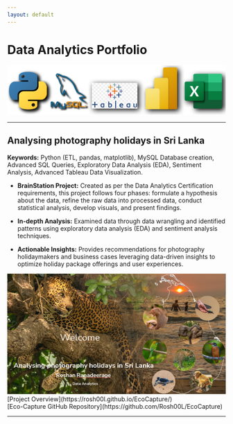 ```yaml
---
layout: default
---
```


<!--
Text can be **bold**, _italic_, or ~~strikethrough~~.

[Link to another page](./another-page.html).

There should be whitespace between paragraphs.

There should be whitespace between paragraphs. We recommend including a README, or a file with information about your project.

-->

# Data Analytics Portfolio

<img src="assets/img/Tools.png?raw=true"/>

---

## Analysing photography holidays in Sri Lanka


**Keywords:** Python (ETL, pandas, matplotlib), MySQL Database creation, Advanced SQL Queries, Exploratory Data Analysis (EDA), Sentiment Analysis, Advanced Tableau Data Visualization.

* **BrainStation Project:** Created as per the Data Analytics Certification requirements, this project follows four phases: formulate a hypothesis about the data, refine the raw data into processed data, conduct statistical analysis, develop visuals, and present findings.

* **In-depth Analysis:** Examined data through data wrangling and identified patterns using exploratory data analysis (EDA) and sentiment analysis techniques.

* **Actionable Insights:** Provides recommendations for photography holidaymakers and business cases leveraging data-driven insights to optimize holiday package offerings and user experiences.

<img src="assets/img/PhotoHolidayP1.png?raw=true"/>

<br>
[Project Overview](https://rosh00l.github.io/EcoCapture/)
<br>
[Eco-Capture GitHub Repository](https://github.com/Rosh00L/EcoCapture)


---
